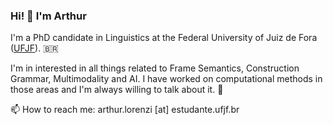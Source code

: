 ### Hi! 👋 I'm Arthur

I'm a PhD candidate in Linguistics at the Federal University of Juiz de Fora ([UFJF](https://www2.ufjf.br/ppglinguistica-en/)). 🇧🇷

I'm in interested in all things related to Frame Semantics, Construction Grammar, Multimodality and AI. I have worked on computational methods in those areas and I'm always willing to talk about it. 💬

📫 How to reach me: arthur.lorenzi [at] estudante.ufjf.br
